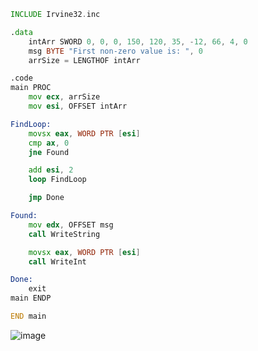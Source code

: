 ```asm
INCLUDE Irvine32.inc

.data
	intArr SWORD 0, 0, 0, 150, 120, 35, -12, 66, 4, 0
	msg BYTE "First non-zero value is: ", 0
    arrSize = LENGTHOF intArr

.code
main PROC
	mov ecx, arrSize
	mov esi, OFFSET intArr

FindLoop:
	movsx eax, WORD PTR [esi]
	cmp ax, 0
	jne Found

	add esi, 2
	loop FindLoop

	jmp Done

Found:
	mov edx, OFFSET msg
	call WriteString

	movsx eax, WORD PTR [esi]
	call WriteInt

Done:
	exit
main ENDP

END main
```
![image](https://github.com/user-attachments/assets/f3dafb10-3b11-423e-a88d-6446c749f615)
